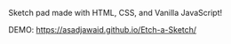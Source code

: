 Sketch pad made with HTML, CSS, and Vanilla JavaScript!

DEMO: https://asadjawaid.github.io/Etch-a-Sketch/
